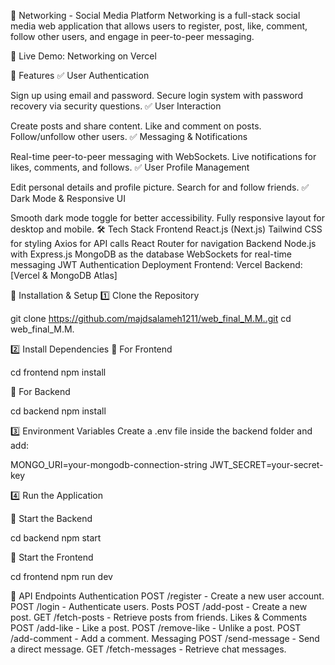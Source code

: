 📌 Networking - Social Media Platform
Networking is a full-stack social media web application that allows users to register, post, like, comment, follow other users, and engage in peer-to-peer messaging.

🚀 Live Demo: Networking on Vercel

📢 Features
✅ User Authentication

Sign up using email and password.
Secure login system with password recovery via security questions.
✅ User Interaction

Create posts and share content.
Like and comment on posts.
Follow/unfollow other users.
✅ Messaging & Notifications

Real-time peer-to-peer messaging with WebSockets.
Live notifications for likes, comments, and follows.
✅ User Profile Management

Edit personal details and profile picture.
Search for and follow friends.
✅ Dark Mode & Responsive UI

Smooth dark mode toggle for better accessibility.
Fully responsive layout for desktop and mobile.
🛠 Tech Stack
Frontend
React.js (Next.js)
Tailwind CSS for styling
Axios for API calls
React Router for navigation
Backend
Node.js with Express.js
MongoDB as the database
WebSockets for real-time messaging
JWT Authentication
Deployment
Frontend: Vercel
Backend: [Vercel & MongoDB Atlas]


🚀 Installation & Setup
1️⃣ Clone the Repository

git clone https://github.com/majdsalameh1211/web_final_M.M..git
cd web_final_M.M.

2️⃣ Install Dependencies
📌 For Frontend

cd frontend
npm install


📌 For Backend

cd backend
npm install

3️⃣ Environment Variables
Create a .env file inside the backend folder and add:

MONGO_URI=your-mongodb-connection-string
JWT_SECRET=your-secret-key

4️⃣ Run the Application

📌 Start the Backend

cd backend
npm start

📌 Start the Frontend

cd frontend
npm run dev


🎯 API Endpoints
Authentication
POST /register - Create a new user account.
POST /login - Authenticate users.
Posts
POST /add-post - Create a new post.
GET /fetch-posts - Retrieve posts from friends.
Likes & Comments
POST /add-like - Like a post.
POST /remove-like - Unlike a post.
POST /add-comment - Add a comment.
Messaging
POST /send-message - Send a direct message.
GET /fetch-messages - Retrieve chat messages.

